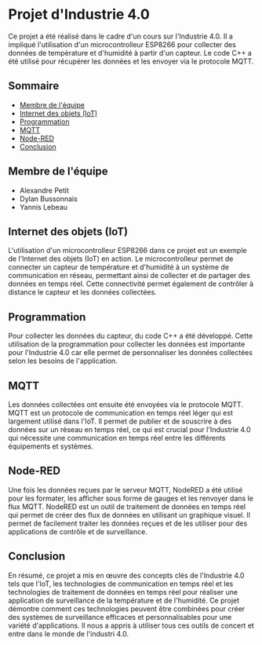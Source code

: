 # Projet d'Industrie 4.0
Ce projet a été réalisé dans le cadre d'un cours sur l'Industrie 4.0. Il a impliqué l'utilisation d'un microcontrolleur ESP8266 pour collecter des données de température et d'humidité à partir d'un capteur. Le code C++ a été utilisé pour récupérer les données et les envoyer via le protocole MQTT.

## Sommaire
- [Membre de l'équipe](#membre-de-léquipe)
- [Internet des objets (IoT)](#internet-des-objets-iot)
- [Programmation](#programmation)
- [MQTT](#mqtt)
- [Node-RED](#node-red)
- [Conclusion](#conclusion)

## Membre de l'équipe
- Alexandre Petit
- Dylan Bussonnais
- Yannis Lebeau 

## Internet des objets (IoT)
L'utilisation d'un microcontrolleur ESP8266 dans ce projet est un exemple de l'Internet des objets (IoT) en action. Le microcontrolleur permet de connecter un capteur de température et d'humidité à un système de communication en réseau, permettant ainsi de collecter et de partager des données en temps réel. Cette connectivité permet également de contrôler à distance le capteur et les données collectées.

## Programmation
Pour collecter les données du capteur, du code C++ a été développé. Cette utilisation de la programmation pour collecter les données est importante pour l'Industrie 4.0 car elle permet de personnaliser les données collectées selon les besoins de l'application.

## MQTT
Les données collectées ont ensuite été envoyées via le protocole MQTT. MQTT est un protocole de communication en temps réel léger qui est largement utilisé dans l'IoT. Il permet de publier et de souscrire à des données sur un réseau en temps réel, ce qui est crucial pour l'Industrie 4.0 qui nécessite une communication en temps réel entre les différents équipements et systèmes.

## Node-RED
Une fois les données reçues par le serveur MQTT, NodeRED a été utilisé pour les formater, les afficher sous forme de gauges et les renvoyer dans le flux MQTT. NodeRED est un outil de traitement de données en temps réel qui permet de créer des flux de données en utilisant un graphique visuel. Il permet de facilement traiter les données reçues et de les utiliser pour des applications de contrôle et de surveillance.

## Conclusion
En résumé, ce projet a mis en œuvre des concepts clés de l'Industrie 4.0 tels que l'IoT, les technologies de communication en temps réel et les technologies de traitement de données en temps réel pour réaliser une application de surveillance de la température et de l'humidité. Ce projet démontre comment ces technologies peuvent être combinées pour créer des systèmes de surveillance efficaces et personnalisables pour une variété d'applications. Il nous a appris à utiliser tous ces outils de concert et entre dans le monde de l'industri 4.0.

